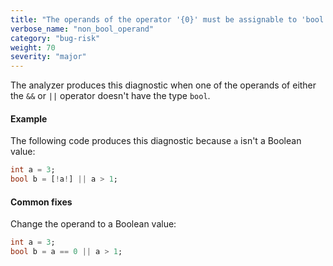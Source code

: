 ```yaml
---
title: "The operands of the operator '{0}' must be assignable to 'bool'."
verbose_name: "non_bool_operand"
category: "bug-risk"
weight: 70
severity: "major"
---
```

The analyzer produces this diagnostic when one of the operands of either
the `&&` or `||` operator doesn't have the type `bool`.

#### Example

The following code produces this diagnostic because `a` isn't a Boolean
value:

```dart
int a = 3;
bool b = [!a!] || a > 1;
```

#### Common fixes

Change the operand to a Boolean value:

```dart
int a = 3;
bool b = a == 0 || a > 1;
```
